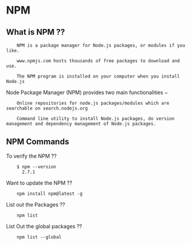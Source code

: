 # NPM

## What is NPM ??

        NPM is a package manager for Node.js packages, or modules if you like.

        www.npmjs.com hosts thousands of free packages to download and use.

        The NPM program is installed on your computer when you install Node.js
        
   Node Package Manager (NPM) provides two main functionalities −

        Online repositories for node.js packages/modules which are searchable on search.nodejs.org

        Command line utility to install Node.js packages, do version management and dependency management of Node.js packages.
        

## NPM Commands 

   To verify the NPM ??
   
        $ npm --version
          2.7.1
          
   Want to update the NPM ??
   
        npm install npm@latest -g
        
   List out the Packages ??
      
        npm list
        
   List Out the global packages ??
     
        npm list --global
